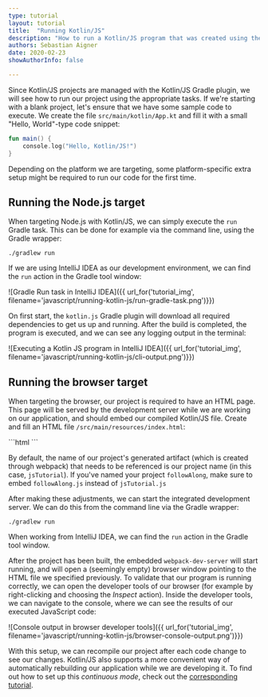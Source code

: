 ```yaml
---
type: tutorial
layout: tutorial
title:  "Running Kotlin/JS"
description: "How to run a Kotlin/JS program that was created using the Gradle plugin."
authors: Sebastian Aigner
date: 2020-02-23
showAuthorInfo: false

---
```


Since Kotlin/JS projects are managed with the Kotlin/JS Gradle plugin, we will see how to run our project using the appropriate tasks. If we're starting with a blank project, let's ensure that we have some sample code to execute. We create the file `src/main/kotlin/App.kt` and fill it with a small "Hello, World"-type code snippet:

```kotlin
fun main() {
    console.log("Hello, Kotlin/JS!")
}
```

Depending on the platform we are targeting, some platform-specific extra setup might be required to run our code for the first time.

## Running the Node.js target

When targeting Node.js with Kotlin/JS, we can simply execute the `run` Gradle task. This can be done for example via the command line, using the Gradle wrapper:

```./gradlew run```

If we are using IntelliJ IDEA as our development environment, we can find the `run` action in the Gradle tool window:

![Gradle Run task in IntelliJ IDEA]({{ url_for('tutorial_img', filename='javascript/running-kotlin-js/run-gradle-task.png')}})

On first start, the `kotlin.js` Gradle plugin will download all required dependencies to get us up and running. After the build is completed, the program is executed, and we can see any logging output in the terminal:

![Executing a Kotlin JS program in IntelliJ IDEA]({{ url_for('tutorial_img', filename='javascript/running-kotlin-js/cli-output.png')}})

## Running the browser target

When targeting the browser, our project is required to have an HTML page. This page will be served by the development server while we are working on our application, and should embed our compiled Kotlin/JS file. Create and fill an HTML file `/src/main/resources/index.html`:

<div class="sample" markdown="1" theme="idea" mode="xml">
```html
<!doctype html>
<html lang="en">
<head>
    <meta charset="UTF-8">
    <title>Hello, Kotlin/JS!</title>
</head>
<body>

</body>
<script src="jsTutorial.js"></script>
</html>
```
</div>

By default, the name of our project's generated artifact (which is created through webpack) that needs to be referenced is our project name (in this case, `jsTutorial`). If you've named your project `followAlong`, make sure to embed `followAlong.js` instead of `jsTutorial.js`

After making these adjustments, we can start the integrated development server. We can do this from the command line via the Gradle wrapper:

```./gradlew run```

When working from IntelliJ IDEA, we can find the `run` action in the Gradle tool window.

After the project has been built, the embedded `webpack-dev-server` will start running, and will open a (seemingly empty) browser window pointing to the HTML file we specified previously. To validate that our program is running correctly, we can open the developer tools of our browser (for example by right-clicking and choosing the _Inspect_ action). Inside the developer tools, we can navigate to the console, where we can see the results of our executed JavaScript code:

![Console output in browser developer tools]({{ url_for('tutorial_img', filename='javascript/running-kotlin-js/browser-console-output.png')}})

With this setup, we can recompile our project after each code change to see our changes. Kotlin/JS also supports a more convenient way of automatically rebuilding our application while we are developing it. To find out how to set up this _continuous mode_, check out the [corresponding tutorial](/docs/tutorials/javascript/dev-server-continuous-compilation.html).
